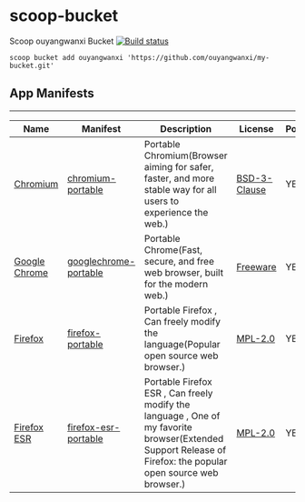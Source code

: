 # scoop-bucket

Scoop ouyangwanxi Bucket
[![Build status](https://ci.appveyor.com/api/projects/status/d4j3i9plfgbs66sv/branch/master?svg=true)](https://ci.appveyor.com/project/ouyangwanxi/scoop-bucket/branch/master)

`scoop bucket add ouyangwanxi 'https://github.com/ouyangwanxi/my-bucket.git'`

## App Manifests
-------------

|Name|Manifest|Description |License|Portable|
|----|--------|------------|-------|--------|
| [Chromium](https://www.chromium.org) | [chromium-portable](./bucket/chromium-portable.json) | Portable Chromium(Browser aiming for safer, faster, and more stable way for all users to experience the web.) | [BSD-3-Clause](https://spdx.org/licenses/BSD-3-Clause.html) | YES |
| [Google Chrome](https://www.google.com/chrome/) | [googlechrome-portable](./bucket/googlechrome-portable.json) | Portable Chrome(Fast, secure, and free web browser, built for the modern web.) | [Freeware](https://www.google.com/chrome/terms/) | YES |
| [Firefox](https://www.mozilla.org/firefox/) | [firefox-portable](./bucket/firefox-portable.json) | Portable Firefox , Can freely modify the language(Popular open source web browser.) | [MPL-2.0](https://spdx.org/licenses/MPL-2.0.html) | YES |
| [Firefox ESR](https://www.mozilla.org/en-US/firefox/organizations/) | [firefox-esr-portable](./bucket/firefox-esr-portable.json) | Portable Firefox ESR , Can freely modify the language , One of my favorite browser(Extended Support Release of Firefox: the popular open source web browser.) | [MPL-2.0](https://spdx.org/licenses/MPL-2.0.html) | YES |
